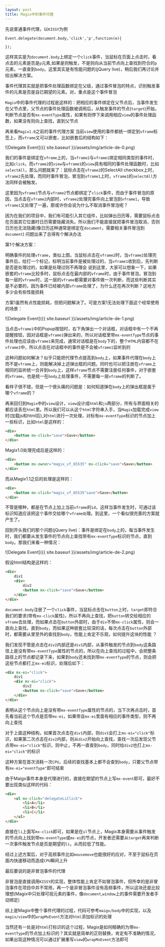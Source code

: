 ```yaml
---
layout: post
title: Magix中的事件代理
---
```


先说普通事件代理，以`KISSY`为例

```
Event.delegate(document.body,'click','p',function(e){

});
```
这样其实是为`document.body`上绑定一个`click`事件，当鼠标在页面上点击时，看点击的元素是否是`p`元素,如果是则触发，不是则向从当前节点向上查找到符合的`p`元素，一直查到`body`。这里其实是有性能问题的(jQuery live)，稍后我们再讨论并给出解决方案。

事件代理其实就是把事件处理函数绑定在父级，通过事件冒泡的特点，识别触发事件的元素是否是自已期望的元素。对，重点是这个事件冒泡

`Magix`中的事件代理的过程是这样的：把相应的事件绑定在父节点后，当事件发生在父节点里，父节点的事件处理函数被调用后，从触发事件的节点(`target`)开始，判断节点是否有`mx-eventType`属性，如果有则停下来调用相应`view`的事件处理函数，如果没有则向上查找，直到父节点

再来看`Magix1.0`之前的事件代理方案
当前`view`使用的事件都统一绑定到`vframe`标签上，而`vframe`又可以嵌套，比如嵌套后的结构如下：

![Delegate Event]({{ site.baseurl }}/assets/img/article-de-0.png)

我们的事件是绑定在`vframe`上的，当`vframe2`与`vframe1`绑定相同类型的事件时，比如`click`，而`vframe2`的`view`与`vframe1`的`view`具有相同的事件处理函数时，比如`selectAll`，那么问题就来了：鼠标点击在`vframe2`的SelectAll checkbox上时，`vframe2`先处理，而同时事件冒泡，冒泡到`vframe1`上时，`vframe1`的`selectAll`方法同样会被触发。

这里因为`vframe1`节点与`vframe2`节点都绑定了`click`事件，而由于事件冒泡的原因，当点击在`vframe2`内部时，`vframe2`处理完事件向上冒泡到`vframe1`，导致`vframe1`又处理了一遍，那或许你会说为什么不取消事件冒泡呢？

因为在我们的项目中，我们有可能引入其它组件，比如弹出日历等，需要鼠标点击在页面其它位置时日历需要隐藏消失。所以我们不能直接就把事件冒泡取消，否则日历也无法隐藏(像日历这种通常是绑定在`document`，需要相关事件冒泡到`document`)
问题出来了总得有个解决办法

第1个解决方案：

明确事件的处理`vframe`，类似上图，当鼠标点击在`vframe2`时，当`vframe2`处理完事件后，给打一个标记，标明当前事件是被处理过的，当`vframe1`收到后，先判断是否是处理过的，如果是处理过则不再理会
说到这里，大家可以想象一下，如果嵌套的`vframe`比较多时，鼠标点击在最内部的`vframe`时，由于事件冒泡，冒泡到每一层的`vframe`时，这一层的`vframe`都需要对事件做一次判断，而这些判断其实是不必要的，因为事件已经被内部`vframe`处理了，为什么还在再次判断？这地方多少会有些性能损耗

方案1虽然有点性能损耗，但把问题解决了。可是方案1无法处理下面这个经常使用的场景：

![Delegate Event]({{ site.baseurl }}/assets/img/article-de-1.png)

当点击`vframe1`中的Popup按钮时，右下角弹出一个对话框，对话框中有一个不再提醒按钮，因对话框是`vframe1`弹出来的，所以对话框里带`mx-eventType`节点的事件处理也应该由`vframe1`来完成，通常对话框是在`body`下的，整个`HTML`内容都不在`vframe1`中，所以点击在对话框中的事件是不会被`vframe1`监听到的

这种问题如何解决？似乎只能把代理节点提高到`body`上，如果事件代理在`body`上而不是`vframe`上，则能解决掉上述弹出框的问题。同时也可以把注册在`vframe`上相同的监听统一合并到`body`上，这样`vframe`节点不需要注册任何事件，对于嵌套的`vframe`，也是统一在`body`上处理事件，不需要每一层`vframe`的判断了。

看样子很不错，但是一个很头痛的问题是：如何知道弹在`body`上的弹出框是属于哪个`vframe`的？

再来回归到`Magix`中的`view`设计，`view`设计成`html`和`js`两部分，所有与界面相关的都应该丢在`html`里。所以我们可以从这个`html`字符串入手，当`Magix`加载完成`view`时(加载js和html后),对`html`进行一次处理，对标有`mx-eventType`标识的节点加上一些标识，比如`html`是这样的：

```html
<div>
    <button mx-click="save">Save</button>
</div>
```

Magix1.0处理完成后是这样的：

```html
<div>
    <button mx-owner="magix_vf_65535" mx-click="save">Save</button>
</div>
```

而从Magix1.1之后的处理是这样的：

```html
<div>
    <button mx-click="magix_vf_65535^save">Save</button>
</div>
```
不管是哪种，都是在节点上加上当前`vframe`的`id`，这样当事件发生时，可通过该标识知道应该把这个事件交给哪个`vframe处`理。到这里，一个看似很完善的方案就产生了。

回到开头我们的那个问题(jQuery live)：事件是绑定在`body`上的，每当事件发生时，我们都要从发生事件的节点向上查找带有`mx-eventType`标识的节点，直到`body`。那我们来看一种情况：

![Delegate Event]({{ site.baseurl }}/assets/img/article-de-2.png)

假设html结构是这样的：

```html
<div>
    div1
    <div>
        div2
        <button mx-click="save">Save</button>
    </div>
</div>
```

`document.body`注册了一个`click`事件，当鼠标点击在`button`上时，`target`即符合我们的要求(带有`mx-click`属性)，所以不再向上查找，把`button`转交给相应的`vframe`去处理，而如果点击在`button`外部时，由于`div`不带`mx-click`属性，则会一直向上查找，直到`body`，而如果这种嵌套比较深的话，每次点击在`button`外部时，都需要从里至外的查找到`body`，性能上肯定不乐观，如何提升这块的性能 ？

我们发现不管是点击在`div2`内部还是`div1`内部，从事件触发的节点到`body`这条路径上是没有带`mx-eventType`属性的节点的，所以在向上查找的过程中，会把整条路径上的节点都记录下来，如果到`body`还未找到带`mx-eventType`的节点，则会把这些节点都打上`mx-ei`标识，处理后如下：

```html
<div mx-ei="click">
    div1
    <div mx-ei="click">
        div2
        <button mx-click="save">Save</button>
    </div>
</div>
```

表明从这个节点向上是没有带`mx-eventType`属性的节点的，当下次再点击时，首先看当前这个节点是否带`mx-ei`，如果带且`mx-ei`里面有相应的事件类型，则不再向上查找

对于上面这种结构，如果首次点击在`div1`内部，则`div1`会打上`mx-ei="click"`标识，如果第二次点击在`div2`内部，则从`div2`开始向上查找，查找一次后发现父节点带`mx-ei="click"`标识，则中止，不再一直查到`body`，同时给`div2`也打上`mx-ei="click"`的标识

这种方案在首次消耗一次`CPU`，后续的查找基本上都不会查到`body`，只要父节点带有`mx-ei="eventType"`即可结束


由于Maigx事件本身是代理进行的，直接在期望的节点上写`mx-event`即可，最好不要出现类似这样的代码：

```html
<div>
    <ul mx-click="delegateLiClick">
        <li>A</li>
        <li>B</li>
        <li>C</li>
    </ul>
</div>
```

直接在`li`上面写`mx-click`即可，如果是在`ul`节点上，Magix本身需要从事件触发的节点向上找到带`mx-eventType`或`mx-ei`的节点，开发者还需要从`target`再来判断一次事件触发节点是否是期望的`li`，从而拉低了性能。

经过上述方案后，对于高频事件比如`mousemove`也能很好的应对，不至于鼠标在页面内快速移动而造成`CPU`瞬间上升

最后要说的是非冒泡事件的代理

非冒泡是直接调用`KISSY`的实现，整体性能上肯定不如冒泡事件，但所幸的是非冒泡事件在项目中并不常用，再一个是非冒泡事件没有高频事件，所以这块还是比较理想(Magix中只处理可视元素的事件，像`document`,`window`上的事件需要开发者手动绑定)

综上是Magix中整个事件代理的过程，代码可参考`maigx/body`中的实现，以及`magix/view`中的`wrapMxEvent`方法对`html`添加标识的处理

当然还有一处是对`html`打标识的这个过程，Magix是如何精确的为带`mx-eventType`的节点加上标识的？其实就是简单的正则替换，肯定有不准确的情况，如果出现这种情况可以通过扩展重写`view`的`wrapMxEvent`方法即可